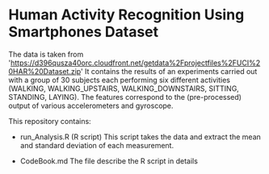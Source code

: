 # Human Activity Recognition Using Smartphones Dataset

The data is taken from 'https://d396qusza40orc.cloudfront.net/getdata%2Fprojectfiles%2FUCI%20HAR%20Dataset.zip' It contains the results of an experiments carried out with a group of 30 subjects each performing six different activities (WALKING, WALKING_UPSTAIRS, WALKING_DOWNSTAIRS, SITTING, STANDING, LAYING). The features correspond to the (pre-processed) output of various accelerometers and gyroscope.

This repository contains:
 - run_Analysis.R (R script) 
    This script takes the data and extract the mean and standard deviation of each measurement.
 
 - CodeBook.md
    The file describe the R script in details
